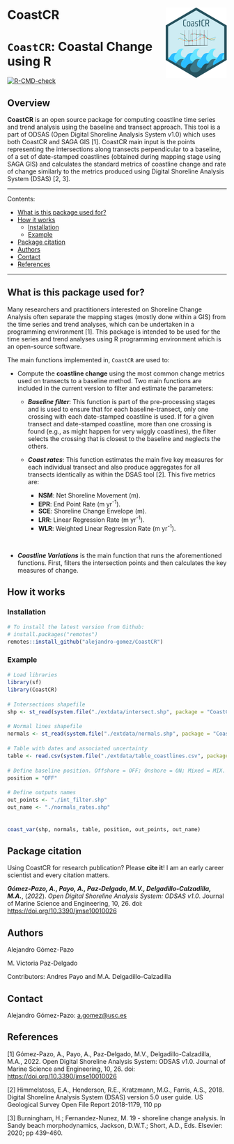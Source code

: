 CoastCR <img src="man/figures/logo.png" align="right" alt="" width="140" />
=========================================================
# `CoastCR`: Coastal Change using R

<!-- badges: start -->
[![R-CMD-check](https://github.com/alejandro-gomez/CoastCR/workflows/R-CMD-check/badge.svg)](https://github.com/alejandro-gomez/CoastCR/actions)
<!-- badges: end -->
  
## Overview

**CoastCR** is an open source package for computing coastline time series and trend analysis using the baseline and transect approach. This tool is a part of ODSAS (Open Digital Shoreline Analysis System v1.0) which uses both CoastCR and SAGA GIS [1]. CoastCR main input is the points representing the intersections along transects perpendicular to a baseline, of a set of date-stamped coastlines (obtained during mapping stage using SAGA GIS) and calculates the standard metrics of coastline change and rate of change similarly to the metrics produced using Digital Shoreline Analysis System (DSAS) [2, 3].

----

Contents:

* [What is this package used for?](#what-is-this-package-used-for)
* [How it works](#how-it-works)
  * [Installation](#installation)
  * [Example](#example)
* [Package citation](#package-citation)
* [Authors](#authors)
* [Contact](#contact)
* [References](#references)

----

## What is this package used for?
Many researchers and practitioners interested on Shoreline Change Analysis often separate the mapping stages (mostly done within a GIS) from the time series and trend analyses, which can be undertaken in a programming environment [1]. This package is intended to be used for the time series and trend analyses using R programming environment which is an open-source software.

The main functions implemented in, `CoastCR` are used to:

-    Compute the **coastline change** using the most common change metrics used on transects to a baseline method. Two main functions are included in the current version to filter and estimate the parameters:

     - ***Baseline filter***: This function is part of the pre-processing stages and is used to ensure that for each baseline-transect, only one crossing with each date-stamped coastline is used. If for a given transect and date-stamped coastline, more than one crossing is found (e.g., as might happen for very wiggly coastlines), the filter selects the crossing that is closest to the baseline and neglects the others.
  
     - ***Coast rates***: This function estimates the main five key measures for each individual transect and also produce aggregates for all transects identically as within the DSAS tool [2]. This five metrics are:
     
        - **NSM**: Net Shoreline Movement (m).
        - **EPR**: End Point Rate (m yr<sup>-1</sup>).
        - **SCE**: Shoreline Change Envelope (m).
        - **LRR**: Linear Regression Rate (m yr<sup>-1</sup>).
        - **WLR**: Weighted Linear Regression Rate (m yr<sup>-1</sup>).

&nbsp;

- ***Coastline Variations*** is the main function that runs the aforementioned functions. First, filters the intersection points and then calculates the key measures of change.
        
## How it works

### Installation

``` r
# To install the latest version from Github:
# install.packages("remotes")
remotes::install_github("alejandro-gomez/CoastCR")
```

### Example

``` r
# Load libraries
library(sf)
library(CoastCR)

# Intersections shapefile
shp <- st_read(system.file("./extdata/intersect.shp", package = "CoastCR"))

# Normal lines shapefile
normals <- st_read(system.file("./extdata/normals.shp", package = "CoastCR"))

# Table with dates and associated uncertainty
table <- read.csv(system.file("./extdata/table_coastlines.csv", package = "CoastCR"))

# Define baseline position. Offshore = OFF; Onshore = ON; Mixed = MIX.
position = "OFF"

# Define outputs names
out_points <- "./int_filter.shp"
out_name <- "./normals_rates.shp"


coast_var(shp, normals, table, position, out_points, out_name)
```

## Package citation

Using CoastCR for research publication?  Please **cite it**! I am an early career scientist and every citation matters.

***Gómez-Pazo, A., Payo, A., Paz-Delgado, M.V., Delgadillo-Calzadilla, M.A.***, (*2022*). *Open Digital Shoreline Analysis System: ODSAS v1.0*. Journal of Marine Science and Engineering, 10, 26. doi: https://doi.org/10.3390/jmse10010026

## Authors

Alejandro Gómez-Pazo

M. Victoria Paz-Delgado

Contributors: Andres Payo and M.A. Delgadillo-Calzadilla

## Contact

Alejandro Gómez-Pazo: a.gomez@usc.es

## References

[1] Gómez-Pazo, A., Payo, A., Paz-Delgado, M.V., Delgadillo-Calzadilla, M.A., 2022. Open Digital Shoreline Analysis System: ODSAS v1.0. Journal of Marine Science and Engineering, 10, 26. doi: https://doi.org/10.3390/jmse10010026

[2] Himmelstoss, E.A., Henderson, R.E., Kratzmann, M.G., Farris, A.S., 2018. Digital Shoreline Analysis System (DSAS) version 5.0 user guide. US Geological Survey Open File Report 2018-1179, 110 pp

[3] Burningham, H.; Fernandez-Nunez, M. 19 - shoreline change analysis. In Sandy beach morphodynamics, Jackson, D.W.T.; Short, A.D., Eds. Elsevier: 2020; pp 439-460.
